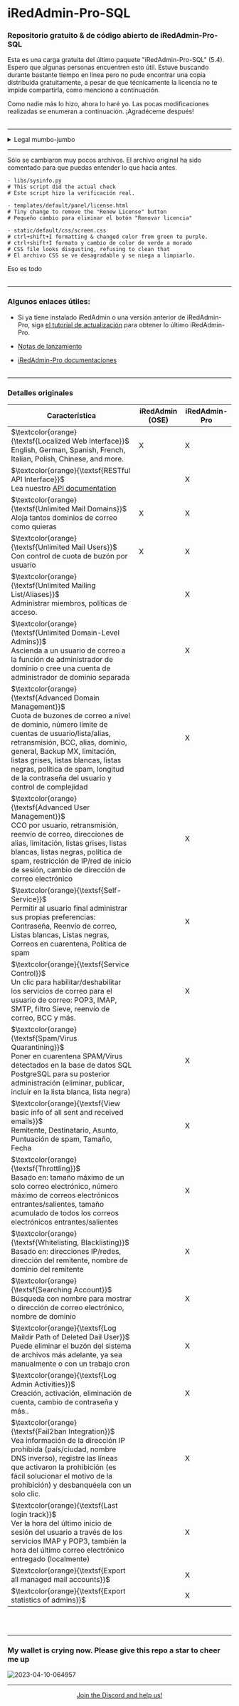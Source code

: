 # iRedAdmin-Pro-SQL

### Repositorio gratuito & de código abierto de iRedAdmin-Pro-SQL

Esta es una carga gratuita del último paquete "iRedAdmin-Pro-SQL" (5.4).  Espero que algunas personas encuentren esto útil.  Estuve buscando durante bastante tiempo en línea pero no pude encontrar una copia distribuida gratuitamente, a pesar de que técnicamente la licencia no te impide compartirla, como menciono a continuación.

Como nadie más lo hizo, ahora lo haré yo.  Las pocas modificaciones realizadas se enumeran a continuación.  ¡Agradéceme después! <br><br>

-----
<details>
  <summary>Legal mumbo-jumbo</summary>

  ### yoUrE brEAkInG tHE liCeNsE...

  ```console
  El cliente NO tiene permitido redistribuir o revender iRedAdmin-Pro (...) como su propio producto. 
  ```
  aka. Se me permite redistribuir iRedAdmin-Pro, reconociendo que es su código, lo cual hago por la presente.  No reclamo que esto sea mi propio producto, es su creación, no la mía.  Simplemente lo reflejo y lo mantengo aquí, como lo hago:
  1. Necesita control de versiones, etc..
  2. Me gusta modificar cosas que tengo y vincularlas a 1. No quiero volver a hacer mis cambios después de cada actualización.
  3. No estoy de acuerdo con el hecho de que se supone que debes pagar por un código fuente legible por humanos.
  4. No estoy legalmente autorizado a hacerlo, según el acuerdo que acepté en el momento de la compra.
  
  ### ... aND thE nEw EulA

  Nuevamente incorrecto.  De ninguna manera me dicen que lo acepte.  Además, el EULA no cambia el pasado.  Esta es una copia modificada y de código abierto del producto durante una época en la que estaba bien.  Ahora, el nuevo EULA *en teoría* solucionaría esto para mí.  **SIN EMBARGO**, no tengo que aceptarlo para descargar la actualización, no tengo que aceptarlo para instalar la actualización y no se me pide que lo acepte antes de su uso.  De hecho, si git no me lo hubiera dicho, ni siquiera lo sabría.  Dicho esto, es posible que el EULA no exista.  Al menos ese es su estatus legal actual.  Este pobre "por favor lea" en el archivo Léame que nadie lee tampoco ayuda.  ¿Te pide que lo leas, pero nunca que lo aceptes o lo entiendas?  Dios, la jerga legal de algunas personas es terriblemente mala.<br><br>

  ### Qué tal si te hago uno mejor
  Dado que a este proyecto le faltaba algún tipo de protección legal adecuada, podría arruinar totalmente el día del autor, pero no lo haré.  Sin embargo, lo que haré será *agregar* basura legal, así que ya.  Eche un vistazo a la licencia adjunta a este proyecto.

</details>

-----

Sólo se cambiaron muy pocos archivos.  El archivo original ha sido comentado para que puedas entender lo que hacía antes.

```console
- libs/sysinfo.py
# This script did the actual check
# Este script hizo la verificación real.
  
- templates/default/panel/license.html
# Tiny change to remove the "Renew License" button
# Pequeño cambio para eliminar el botón "Renovar licencia"
  
- static/default/css/screen.css
# ctrl+shift+I formatting & changed color from green to purple.
# ctrl+shift+I formato y cambio de color de verde a morado
# CSS file looks disgusting, refusing to clean that
# El archivo CSS se ve desagradable y se niega a limpiarlo.
```

Eso es todo <br><br>

-----

### Algunos enlaces útiles:

 - Si ya tiene instalado iRedAdmin o una versión anterior de iRedAdmin-Pro, siga [el tutorial de actualización](https://docs.iredmail.org/migrate.or.upgrade.iredadmin.html) para obtener lo último iRedAdmin-Pro.

- [Notas de lanzamiento](https://docs.iredmail.org/iredadmin-pro.releases.html)

- [iRedAdmin-Pro documentaciones](https://docs.iredmail.org/#iredadmin)<br><br>

-----

### Detalles originales

|Característica	                           | iRedAdmin (OSE) | iRedAdmin-Pro|
|------------------------------------------|-----------------|--------------|
$\textcolor{orange}{\textsf{Localized Web Interface}}$<br>English, German, Spanish, French, Italian, Polish, Chinese, and more.	           |     X           |    X         |
$\textcolor{orange}{\textsf{RESTful API Interface}}$<br>Lea nuestro [API documentation](https://docs.iredmail.org/iredadmin-pro.restful.api.html) | | X |
$\textcolor{orange}{\textsf{Unlimited Mail Domains}}$<br>Aloja tantos dominios de correo como quieras | X | X |
$\textcolor{orange}{\textsf{Unlimited Mail Users}}$<br>Con control de cuota de buzón por usuario | X | X |
$\textcolor{orange}{\textsf{Unlimited Mailing List/Aliases}}$<br>Administrar miembros, políticas de acceso. | | X |
$\textcolor{orange}{\textsf{Unlimited Domain-Level Admins}}$<br>Ascienda a un usuario de correo a la función de administrador de dominio o cree una cuenta de administrador de dominio separada		| | X |
$\textcolor{orange}{\textsf{Advanced Domain Management}}$<br>Cuota de buzones de correo a nivel de dominio, número límite de cuentas de usuario/lista/alias, retransmisión, BCC, alias, dominio, general, Backup MX, limitación, listas grises, listas blancas, listas negras, política de spam, longitud de la contraseña del usuario y control de complejidad		| | X |
$\textcolor{orange}{\textsf{Advanced User Management}}$<br>CCO por usuario, retransmisión, reenvío de correo, direcciones de alias, limitación, listas grises, listas blancas, listas negras, política de spam, restricción de IP/red de inicio de sesión, cambio de dirección de correo electrónico		| | X |
$\textcolor{orange}{\textsf{Self-Service}}$<br>Permitir al usuario final administrar sus propias preferencias: Contraseña, Reenvío de correo, Listas blancas, Listas negras, Correos en cuarentena, Política de spam		| | X |
$\textcolor{orange}{\textsf{Service Control}}$<br>Un clic para habilitar/deshabilitar los servicios de correo para el usuario de correo: POP3, IMAP, SMTP, filtro Sieve, reenvío de correo, BCC y más.		| | X |
$\textcolor{orange}{\textsf{Spam/Virus Quarantining}}$<br>Poner en cuarentena SPAM/Virus detectados en la base de datos SQL PostgreSQL para su posterior administración (eliminar, publicar, incluir en la lista blanca, lista negra)		| | X |
$\textcolor{orange}{\textsf{View basic info of all sent and received emails}}$<br>Remitente, Destinatario, Asunto, Puntuación de spam, Tamaño, Fecha | | X |
$\textcolor{orange}{\textsf{Throttling}}$<br>Basado en: tamaño máximo de un solo correo electrónico, número máximo de correos electrónicos entrantes/salientes, tamaño acumulado de todos los correos electrónicos entrantes/salientes		| | X |
$\textcolor{orange}{\textsf{Whitelisting, Blacklisting}}$<br>Basado en: direcciones IP/redes, dirección del remitente, nombre de dominio del remitente | | X |
$\textcolor{orange}{\textsf{Searching Account}}$<br>Búsqueda con nombre para mostrar o dirección de correo electrónico, nombre de dominio | | X |
$\textcolor{orange}{\textsf{Log Maildir Path of Deleted Dail User}}$<br>Puede eliminar el buzón del sistema de archivos más adelante, ya sea manualmente o con un trabajo cron		| | X |
$\textcolor{orange}{\textsf{Log Admin Activities}}$<br>Creación, activación, eliminación de cuenta, cambio de contraseña y más.. | | X |
$\textcolor{orange}{\textsf{Fail2ban Integration}}$<br>Vea información de la dirección IP prohibida (país/ciudad, nombre DNS inverso), registre las líneas que activaron la prohibición (es fácil solucionar el motivo de la prohibición) y desbanquéela con un solo clic.		| | X |
$\textcolor{orange}{\textsf{Last login track}}$<br>Ver la hora del último inicio de sesión del usuario a través de los servicios IMAP y POP3, también la hora del último correo electrónico entregado (localmente)		| | X |
$\textcolor{orange}{\textsf{Export all managed mail accounts}}$| | X |
$\textcolor{orange}{\textsf{Export statistics of admins}}$| | X |

<br><br>

-----

### My wallet is crying now. Please give this repo a star to cheer me up

![2023-04-10-064957](https://user-images.githubusercontent.com/104512346/230828290-cf3aec7c-a850-494a-94f9-0f739ffc6b48.png)

----- 
<p align="center"><a href="https://free-tools.club/discord">Join the Discord and help us!</a></p>
